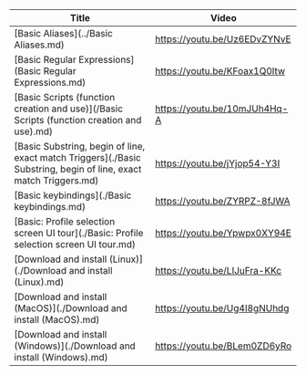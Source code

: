 
| Title | Video |
| --- | --- |
| [Basic Aliases](../Basic Aliases.md) | https://youtu.be/Uz6EDvZYNvE |
| [Basic Regular Expressions](Basic Regular Expressions.md) | https://youtu.be/KFoax1Q0ltw |
| [Basic Scripts (function creation and use)](/Basic Scripts (function creation and use).md) | https://youtu.be/10mJUh4Hq-A |
| [Basic Substring, begin of line, exact match Triggers](./Basic Substring, begin of line, exact match Triggers.md) | https://youtu.be/jYjop54-Y3I |
| [Basic keybindings](./Basic keybindings.md) | https://youtu.be/ZYRPZ-8fJWA |
| [Basic: Profile selection screen UI tour](./Basic: Profile selection screen UI tour.md) | https://youtu.be/Ypwpx0XY94E |
| [Download and install (Linux)](./Download and install (Linux).md) | https://youtu.be/LIJuFra-KKc |
| [Download and install (MacOS)](./Download and install (MacOS).md) | https://youtu.be/Ug4I8gNUhdg |
| [Download and install (Windows)](./Download and install (Windows).md) | https://youtu.be/BLem0ZD6yRo |
